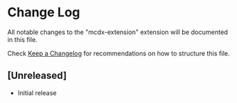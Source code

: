 # Change Log

All notable changes to the "mcdx-extension" extension will be documented in this file.

Check [Keep a Changelog](http://keepachangelog.com/) for recommendations on how to structure this file.

## [Unreleased]

- Initial release